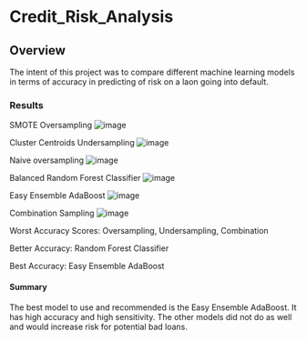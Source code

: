 # Credit_Risk_Analysis

## Overview
The intent of this project was to compare different machine learning models in terms of accuracy in predicting of risk on a laon going into default.

### Results

SMOTE Oversampling
![image](https://user-images.githubusercontent.com/111551902/219932371-e7781eab-66e2-4049-815b-0a60abbc6e5e.png)




Cluster Centroids Undersampling
![image](https://user-images.githubusercontent.com/111551902/219932387-3945e658-6139-4c4e-9f3b-bace0dc15fd2.png)




Naive oversampling
![image](https://user-images.githubusercontent.com/111551902/219932351-8492304c-403f-49b8-bbb6-eb6a73859ffc.png)




Balanced Random Forest Classifier
![image](https://user-images.githubusercontent.com/111551902/219932280-b9b5a313-ed12-49b1-9094-ba8d5f6a6f39.png)




Easy Ensemble AdaBoost
![image](https://user-images.githubusercontent.com/111551902/219932300-a9889387-e1a9-4b9d-956c-24e00c577132.png)




Combination Sampling
![image](https://user-images.githubusercontent.com/111551902/219932400-33899efe-b76c-42af-be2b-981f389acbe6.png)





Worst Accuracy Scores: Oversampling, Undersampling, Combination

Better Accuracy: Random Forest Classifier

Best Accuracy: Easy Ensemble AdaBoost



#### Summary 
The best model to use and recommended is the Easy Ensemble AdaBoost. It has high accuracy and high sensitivity. The other models did not do as well and would increase
risk for potential bad loans.
